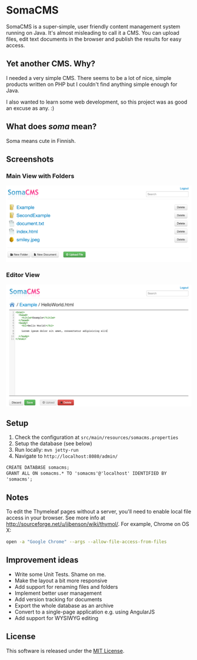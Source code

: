 SomaCMS
=========
SomaCMS is a super-simple, user friendly content management system running on Java. It's almost misleading to call it a
 CMS. You can upload files, edit text documents in the browser and publish the results for easy access.

Yet another CMS. Why?
---------------------
I needed a very simple CMS. There seems to be a lot of nice, simple products written on PHP but I couldn't
find anything simple enough for Java.

I also wanted to learn some web development, so this project was as good an excuse as any. :)

What does *soma* mean?
----------------------
Soma means cute in Finnish.

Screenshots
-----------
### Main View with Folders
![Main view](screenshots/main.png)

### Editor View
![Editor view](screenshots/editor.png)

Setup
-----
1. Check the configuration at `src/main/resources/somacms.properties`
2. Setup the database (see below)
3. Run locally: `mvn jetty-run`
4. Navigate to `http://localhost:8080/admin/`

```mysql
CREATE DATABASE somacms;
GRANT ALL ON somacms.* TO 'somacms'@'localhost' IDENTIFIED BY 'somacms';
```

Notes
-----
To edit the Thymeleaf pages without a server, you'll need to enable local file access in your browser. See more info at
http://sourceforge.net/u/jjbenson/wiki/thymol/. For example, Chrome on OS X:
```bash
open -a "Google Chrome" --args --allow-file-access-from-files
```

Improvement ideas
-----------------
* Write some Unit Tests. Shame on me.
* Make the layout a bit more responsive
* Add support for renaming files and folders
* Implement better user management
* Add version tracking for documents
* Export the whole database as an archive
* Convert to a single-page application e.g. using AngularJS
* Add support for WYSIWYG editing


License
-------
This software is released under the [MIT License](MIT-LICENSE.txt).